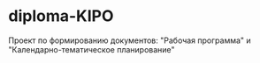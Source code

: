 # diploma-KIPO
Проект по формированию документов: "Рабочая программа" и "Календарно-тематическое планирование"
